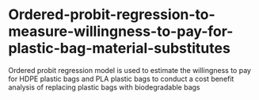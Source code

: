 # Ordered-probit-regression-to-measure-willingness-to-pay-for-plastic-bag-material-substitutes

Ordered probit regression model is used to estimate the willingness to pay for HDPE plastic bags and PLA plastic bags to conduct a cost benefit analysis of replacing plastic bags with biodegradable bags
